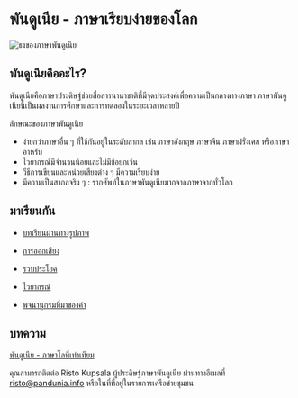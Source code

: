 พันดูเนีย - ภาษาเรียบง่ายของโลก
============================

![](http://www.pandunia.info/bandir/bandir.png "ธงของภาษาพันดูเนีย")

## พันดูเนียคืออะไร?

พันดูเนียคือภาษาประดิษฐ์ช่วยสื่อสารนานาชาติที่มีจุดประสงค์เพื่อความเป็นกลางทางภาษา ภาษาพันดูเนียนี้เป็นผลงานการศึกษาและการทดลองในระยะเวลาหลายปี

ลักษณะของภาษาพันดูเนีย
- ง่ายกว่าภาษาอื่น ๆ ที่ใช้กันอยู่ในระดับสากล เช่น ภาษาอังกฤษ ภาษาจีน ภาษาฝรั่งเศส หรือภาษาอาหรับ
- ไวยากรณ์มีจำนวนน้อยและไม่มีข้อยกเว้น
- วีธีการเขียนและหน่วยเสียงต่าง ๆ มีความเรียบง่าย
- มีความเป็นสากลจริง ๆ : รากศัพท์ในภาษาพันดูเนียมากจากภาษาจากทั่วโลก


## มาเรียนกัน

- [บทเรียนผ่านทางรูปภาพ](http://www.pandunia.info/panlingue/mini_darse.html)
- [การออกเสียง](abc.md)
- [รวบประโยค](fraze.md)
- [ไวยากรณ์](kanun.md)

- [พจนานุกรมที่มาของคำ](leksaslia.md)

## บทความ

[พันดูเนีย - ภาษาโลที่เท่าเทียม](dunia_baxe.md)

คุณสามารถติดต่อ Risto Kupsala ผู้ประดิษฐ์ภาษาพันดูเนีย ผ่านทางอีเมลที่ [risto@pandunia.info](mailto:risto@pandunia.info) หรือในที่ที่อยู่ในรายการเครือข่ายชุมชน
